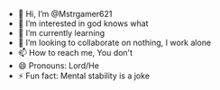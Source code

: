 - 👋 Hi, I’m @Mstrgamer621
- 👀 I’m interested in god knows what
- 🌱 I’m currently learning 
- 💞️ I’m looking to collaborate on nothing, I work alone
- 📫 How to reach me, You don't
- 😄 Pronouns: Lord/He
- ⚡ Fun fact: Mental stability is a joke

<!---
Mstrgamer621/Mstrgamer621 is a ✨ special ✨ repository because its `README.md` (this file) appears on your GitHub profile.
You can click the Preview link to take a look at your changes.
--->
